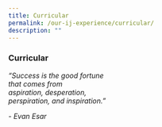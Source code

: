 ```yaml
---
title: Curricular
permalink: /our-ij-experience/curricular/
description: ""
---
```

### Curricular


	
 _“Success is the good fortune_ <br>
	_that comes from_ <br>
	_aspiration, desperation,_ <br>
	_perspiration, and inspiration.”_ <br>

_- Evan Esar_